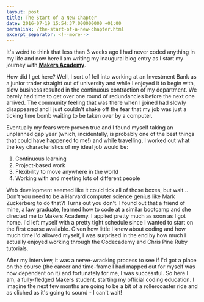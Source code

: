 ```yaml
---
layout: post
title: The Start of a New Chapter
date: 2016-07-19 15:54:37.000000000 +01:00
permalink: /the-start-of-a-new-chapter.html
excerpt_separator: <!--more-->
---
```


It's weird to think that less than 3 weeks ago I had never coded anything in my life and now here I am writing my inaugural blog entry as I start my journey with **[Makers Academy](http://www.makersacademy.com/)**.

<!--more-->

How did I get here? Well, I sort of fell into working at an Investment Bank as a junior trader straight out of university and while I enjoyed it to begin with, slow business resulted in the continuous contraction of my department. We barely had time to get over one round of redundancies before the next one arrived. The community feeling that was there when I joined had slowly disappeared and I just couldn't shake off the fear that my job was just a ticking time bomb waiting to be taken over by a computer.

Eventually my fears were proven true and I found myself taking an unplanned gap year (which, incidentally, is probably one of the best things that could have happened to me!) and while travelling, I worked out what the key characteristics of my ideal job would be:

1. Continuous learning
2. Project-based work
3. Flexibility to move anywhere in the world
4. Working with and meeting lots of different people

Web development seemed like it could tick all of those boxes, but wait... Don't you need to be a Harvard computer science genius like Mark Zuckerberg to do that?! Turns out you don't. I found out that a friend of mine, a law graduate, learned how to code at a similar bootcamp and she directed me to Makers Academy. I applied pretty much as soon as I got home. I'd left myself with a pretty tight schedule since I wanted to start on the first course available. Given how little I knew about coding and how much time I'd allowed myself, I was surprised in the end by how much I actually enjoyed working through the Codecademy and Chris Pine Ruby tutorials.

After my interview, it was a nerve-wracking process to see if I'd got a place on the course (the career and time-frame I had mapped out for myself was now dependent on it) and fortunately for me, I was successful. So here I am, a fully-fledged Makers student, starting my official coding education. I imagine the next few months are going to be a bit of a rollercoaster ride and as cliched as it's going to sound - I can't wait!

